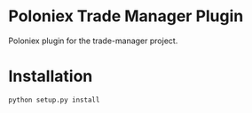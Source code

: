 # Poloniex Trade Manager Plugin

Poloniex plugin for the trade-manager project.

# Installation


```
python setup.py install
```

